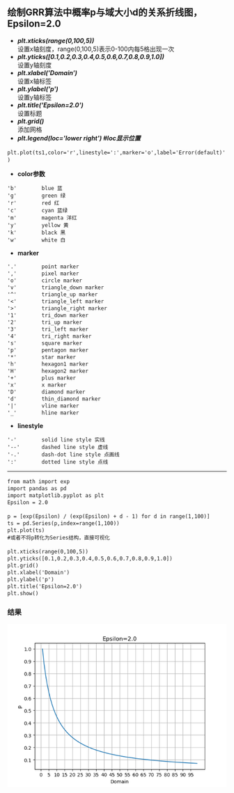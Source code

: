 ## 绘制GRR算法中概率p与域大小d的关系折线图，Epsilon=2.0

+ ***plt.xticks(range(0,100,5))***      
设置x轴刻度，range(0,100,5)表示0-100内每5格出现一次
+ ***plt.yticks([0.1,0.2,0.3,0.4,0.5,0.6,0.7,0.8,0.9,1.0])***     
设置y轴刻度
+ ***plt.xlabel('Domain')***            
设置x轴标签
+ ***plt.ylabel('p')***                 
设置y轴标签
+ ***plt.title('Epsilon=2.0')***        
设置标题
+ ***plt.grid()***                      
添加网格
+ ***plt.legend(loc='lower right') #loc显示位置***


`plt.plot(ts1,color='r',linestyle=':',marker='o',label='Error(default)')`
+ **color参数**
```
'b'        blue 蓝
'g'        green 绿
'r'        red 红
'c'        cyan 蓝绿
'm'        magenta 洋红
'y'        yellow 黄
'k'        black 黑
'w'        white 白
```
+ **marker**
```
'.'        point marker
','        pixel marker
'o'        circle marker
'v'        triangle_down marker
'^'        triangle_up marker
'<'        triangle_left marker
'>'        triangle_right marker
'1'        tri_down marker
'2'        tri_up marker
'3'        tri_left marker
'4'        tri_right marker
's'        square marker
'p'        pentagon marker
'*'        star marker
'h'        hexagon1 marker
'H'        hexagon2 marker
'+'        plus marker
'x'        x marker
'D'        diamond marker
'd'        thin_diamond marker
'|'        vline marker
'_'        hline marker
```
+ **linestyle**
```
'-'        solid line style 实线
'--'       dashed line style 虚线
'-.'       dash-dot line style 点画线
':'        dotted line style 点线
```

___
```
from math import exp
import pandas as pd
import matplotlib.pyplot as plt
Epsilon = 2.0

p = [exp(Epsilon) / (exp(Epsilon) + d - 1) for d in range(1,100)]
ts = pd.Series(p,index=range(1,100))
plt.plot(ts)
#或者不将p转化为Series结构，直接可视化

plt.xticks(range(0,100,5))
plt.yticks([0.1,0.2,0.3,0.4,0.5,0.6,0.7,0.8,0.9,1.0])
plt.grid()
plt.xlabel('Domain')
plt.ylabel('p')
plt.title('Epsilon=2.0')
plt.show()
```

### 结果
![image](https://github.com/2048JiaLi/PY3_privacy/blob/master/%E6%95%B0%E6%8D%AE%E5%8F%AF%E8%A7%86%E5%8C%96/images/Pvalue_GRR.png)
